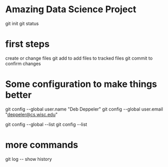 # Amazing Data Science Project

git init
git status


# first steps

create or change files
git add to add files to tracked files
git commit to confirm changes


# Some configuration to make things better

git config --global user.name "Deb Deppeler"
git config --global user.email "deppeler@cs.wisc.edu"

git config --global --list
git config --list

# more commands

git log  -- show history


